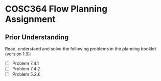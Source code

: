 # COSC364 Flow Planning Assignment

## Prior Understanding

Read, understand and solve the following problems in the planning booklet (version 1.0):

- [ ] Problem 7.4.1
- [ ] Problem 7.4.2
- [ ] Problem 5.2.6
